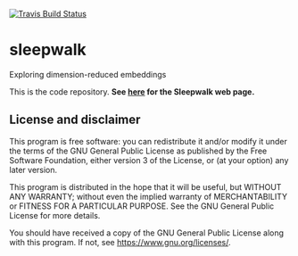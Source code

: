 [![Travis Build Status](https://travis-ci.org/anders-biostat/sleepwalk.svg?branch=master)](https://travis-ci.org/anders-biostat/sleepwalk)

# sleepwalk
Exploring dimension-reduced embeddings

This is the code repository. **See [here](https://anders-biostat.github.io/sleepwalk/) for the Sleepwalk web page.**

## License and disclaimer

This program is free software: you can redistribute it and/or modify
it under the terms of the GNU General Public License as published by
the Free Software Foundation, either version 3 of the License, or
(at your option) any later version.

This program is distributed in the hope that it will be useful,
but WITHOUT ANY WARRANTY; without even the implied warranty of
MERCHANTABILITY or FITNESS FOR A PARTICULAR PURPOSE.  See the
GNU General Public License for more details.

You should have received a copy of the GNU General Public License
along with this program.  If not, see <https://www.gnu.org/licenses/>.
